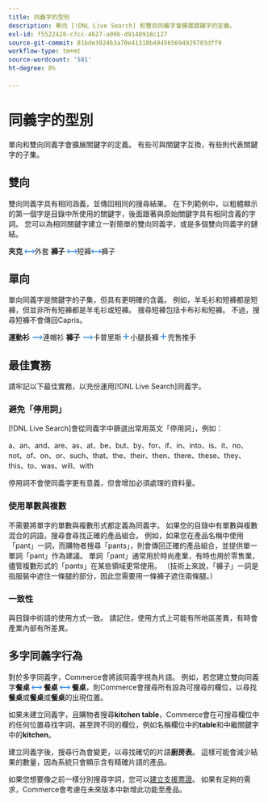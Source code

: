 ```yaml
---
title: 同義字的型別
description: 單向 [!DNL Live Search] 和雙向同義字會擴展關鍵字的定義。
exl-id: f5522428-c7cc-4627-a09b-d9148918c127
source-git-commit: 81bde302463a70e41318b494565694929703dff9
workflow-type: tm+mt
source-wordcount: '581'
ht-degree: 0%

---
```


# 同義字的型別

單向和雙向同義字會擴展關鍵字的定義。 有些可與關鍵字互換，有些則代表關鍵字的子集。

## 雙向

雙向同義字具有相同涵義，並傳回相同的搜尋結果。 在下列範例中，以粗體顯示的第一個字是目錄中所使用的關鍵字，後面跟著與原始關鍵字具有相同含義的字詞。 您可以為相同關鍵字建立一對簡單的雙向同義字，或是多個雙向同義字的鏈結。

**夾克** ![雙向選擇器](assets/btn-two-way.png)外套
**褲子** ![雙向選擇器](assets/btn-two-way.png)短褲![雙向選擇器](assets/btn-two-way.png)褲子

## 單向

單向同義字是關鍵字的子集，但具有更明確的含義。 例如，羊毛衫和短褲都是短褲，但並非所有短褲都是羊毛衫或短褲。 搜尋短褲包括卡布衫和短褲。 不過，搜尋短褲不會傳回Capris。

**運動衫** ![單向選擇器](assets/btn-one-way.png)連帽衫
**褲子** ![單向選擇器](assets/btn-one-way.png)卡普里斯![多個單向選擇器](assets/btn-multiple-one-way.png)小腿長褲![多個單向選擇器](assets/btn-multiple-one-way.png)兜售推手

## 最佳實務

請牢記以下最佳實務，以充份運用[!DNL Live Search]同義字。

### 避免「停用詞」

[!DNL Live Search]會從同義字中篩選出常用英文「停用詞」，例如：

a、an、and、are、as、at、be、but、by、for、if、in、into、is、it、no、not、of、on、or、such、that、the、their、then、there、these、they、this、to、was、will、with

停用詞不會使同義字更有意義，但會增加必須處理的資料量。

### 使用單數與複數

不需要將單字的單數與複數形式都定義為同義字。 如果您的目錄中有單數與複數混合的詞語，搜尋會尋找正確的產品組合。 例如，如果您在產品名稱中使用「pant」一詞，而購物者搜尋「pants」，則會傳回正確的產品組合，並提供單一單詞「pant」作為建議。 單詞「pant」通常用於時尚產業，有時也用於零售業，儘管複數形式的「pants」在某些領域更常使用。 （技術上來說，「褲子」一詞是指服裝中遮住一條腿的部分，因此您需要用一條褲子遮住兩條腿。）

### 一致性

與目錄中術語的使用方式一致。 請記住，使用方式上可能有所地區差異，有時會產業內部有所差異。

## 多字同義字行為

對於多字同義字，Commerce會將該同義字視為片語。 例如，若您建立雙向同義字&#x200B;**餐桌** ![雙向選擇器](assets/btn-two-way.png) **餐桌** ![雙向選擇器](assets/btn-two-way.png) **餐桌**，則Commerce會搜尋所有設為可搜尋的欄位，以尋找&#x200B;**餐桌**&#x200B;或&#x200B;**餐桌**&#x200B;或&#x200B;**餐桌**&#x200B;的出現位置。

如果未建立同義字，且購物者搜尋&#x200B;**kitchen table**，Commerce會在可搜尋欄位中的任何位置尋找字詞，甚至跨不同的欄位，例如名稱欄位中的&#x200B;**table**&#x200B;和中繼關鍵字中的&#x200B;**kitchen**。

建立同義字後，搜尋行為會變更，以尋找確切的片語&#x200B;**廚房表**。 這樣可能會減少結果的數量，因為系統只會顯示含有精確片語的產品。

如果您想要像之前一樣分別搜尋字詞，您可以[建立支援票證](https://experienceleague.adobe.com/en/docs/commerce-knowledge-base/kb/help-center-guide/magento-help-center-user-guide)。 如果有足夠的需求，Commerce會考慮在未來版本中新增此功能至產品。

